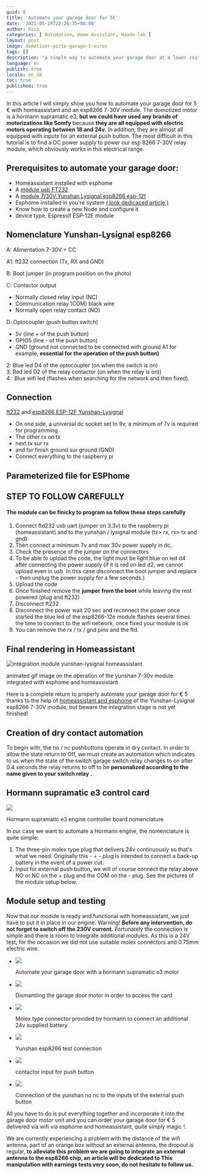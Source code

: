 ```yaml
---
guid: 8
title: 'Automate your garage door for 5€'
date: '2021-05-19T22:26:35+00:00'
author: Nico
categories: [ Automation, Home Assistant, Haade-lab ]
layout: post
image: domotiser-porte-garage-5-euros
tags: []
description: "a simple way to automate your garage door at a lower cost"
language: en
publish: true
locale: en_GB
toc: true
published: true
---
```

In this article I will simply show you how to automate your garage door for 5 € with homeassistant and an esp8266 7-30V module. The domotized motor is a hormann supramatic e3, **but we could have used any brands of motorizations like Somfy** because **they are all equipped with electric motors operating between 18 and 24v.** In addition, they are almost all equipped with inputs for an external push button. The most difficult in this tutorial is to find a DC power supply to power our esp 8266 7-30V relay module, which obviously works in this electrical range.

## Prerequisites to automate your garage door:

- Homeassistant installed with esphome
- A [module usb FT232](https://www.haade.fr/produit/module-de-conversion-usb-uart-ft232/)
- A [module 7/30V Yunshan Lysignal esp8266 esp-12f](https://www.haade.fr/produit/relais-7-30v-yunshan-lysignal/)
- Esphome installed in you're system [( look dedicaced article )](https://www.haade.fr/blog/tutoriel-domotique-electronique/domotique-smarthome-jeedom-homeassistant/protocoles/esphome-et-homeassistant/)
- Know how to create a new Node and configure it
- device type: Espressif ESP-12E module

## Nomenclature Yunshan-Lysignal esp8266

A: Alimentation 7-30V + CC

A1: ft232 connection (Tx, RX and GND)

B: Boot jumper (in program position on the photo)

C: Contactor output

- Normally closed relay input (NC)
- Communication relay (COM) black wire
- Normally open relay contact (NO)

D: Optocoupler (push button switch)

- 5v (line + of the push button)
- GPIO5 (line - of the push button)
- GND (ground not connected to be connected with ground A1 for example, **essential for the operation of the push button)**

2: Blue led D4 of the optocoupler (on when the switch is on)  
3: Red led D2 of the relay contactor (on when the relay is on))  
4 : Blue wifi led (flashes when searching for the network and then fixed).

## Connection

[ft232](https://www.haade.fr/produit/module-de-conversion-usb-uart-ft232/) and [esp8266 ESP-12F Yunshan-Lysignal](https://www.haade.fr/produit/relais-7-30v-yunshan-lysignal/)

- On one side, a universal dc socket set to 9v, a minimum of 7v is required for programming.
- The other rx on tx
- next tx sur rx
- and for finish ground sur ground (GND)
- Connect everything to the raspberry pi

## Parameterized file for ESPhome

## STEP TO FOLLOW CAREFULLY

#### The module can be finicky to program so follow these steps carefully

1. Connect ftd232 usb uart (jumper on 3.3v) to the raspberry pi (homeassistant) and to the yunshan / lysignal module (tx> rx, rx> tx and gnd)
2. Then connect a minimum 7v and max 30v power supply in dc,
3. Check the presence of the jumper on the connectors
4. To be able to upload the code, the light must be light blue on led d4 after connecting the power supply (if it is red on led d2, we cannot upload even in usb. In this case disconnect the boot jumper and replace - then unplug the power supply for a few seconds.)
5. Upload the code
6. Once finished remove the **jumper from the boot** while leaving the rest powered (plug and ft232)
7. Disconnect ft232
8. Disconnect the power wait 20 sec and reconnect the power once started the blue led of the esp8266-12e module flashes several times the time to connect to the wifi network, once fixed your module is ok
9. You can remove the rx / tx / gnd pins and the ftd.

## Final rendering in Homeassistant

![intégration module yunshan-lysignal homeassistant](images/yunshan-homeassistant.gif)

animated gif image on the operation of the yunshan 7-30v module integrated with esphome and homeassistant

Here is a complete return to properly automate your garage door for € 5 thanks to the help of [homeassistant and esphome](https://www.haade.fr/blog/home-automation-smarthome-jeedom-homeassistant/protocoles/esphome-et-homeassistant/) of the Yunshan-Lysignal esp8266 7-30V module, but beware the integration stage is not yet finished!

## Creation of dry contact automation

To begin with, the no / nc pushbuttons operate in dry contact. In order to allow the state return to Off, we must create an automation which indicates to us when the state of the switch garage switch relay changes to on after 0.4 seconds the relay returns to off to be **personalized according to the name given to your switch relay .**

## Hormann supramatic e3 control card

![](images/hormann-carte-controleur.webp)

Hormann supramatic e3 engine controller board nomenclature

In our case we want to automate a Hormann engine, the nomenclature is quite simple:

1. The three-pin molex type plug that delivers 24v continuously so that's what we need. Originally this - + - plug is intended to connect a back-up battery in the event of a power cut.
2. Input for external push button, we will of course connect the relay above NO or NC on the + plug and the COM on the - plug. See the pictures of the module setup below.

## Module setup and testing

Now that our module is ready and functional with homeassistant, we just have to put it in place in our engine. Warning! **Before any intervention, do not forget to switch off the 230V current.** Fortunately the connection is simple and there is room to integrate additional modules. As this is a 24V test, for the occasion we did not use suitable molex connectors and 0.75mm electric wire.

- ![](images/moteur-hormann-supramatic-e3.webp)

    Automate your garage door with a hormann supramatic e3 motor

- ![](images/demontage-moteur-hormann.webp)

    Dismantling the garage door motor in order to access the card

- ![](images/alim-24v.webp)

    Molex type connector provided by hormann to connect an additional 24v supplied battery

- ![](images/branchement-yunshan.webp)

    Yunshan esp8266 test connection

- ![](images/contacteur.webp)

    contactor input for push button

- ![](images/branchement-contacteur.webp)

    Connection of the yunshan no nc to the inputs of the external push button


All you have to do is put everything together and incorporate it into the garage door motor unit and you can order your garage door for € 5 delivered via wifi via esphome and homeassistant, quite simply magic !.

We are currently experiencing a problem with the distance of the wifi antenna, part of an orange box without an external antenna, the dropout is regular, **to alleviate this problem we are going to integrate an external antenna to the esp8266 chip, an article will be dedicated to This manipulation with earnings tests very soon, do not hesitate to follow us.**

